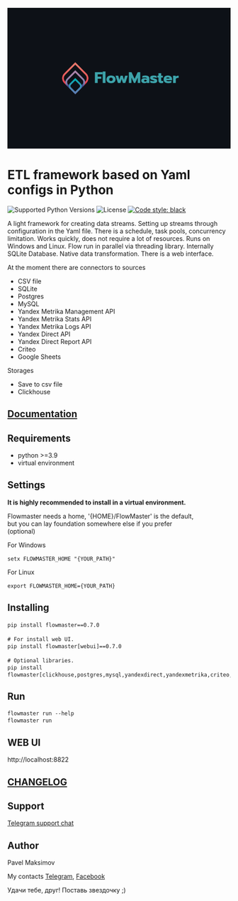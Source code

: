 ![logo](docs/img/logoza.ru.png)

# ETL framework based on Yaml configs in Python

![Supported Python Versions](https://img.shields.io/static/v1?label=python&message=>=3.9&color=blue)
![License](https://img.shields.io/static/v1?label=license&message=GPLv3&color=green)
<a href="https://github.com/psf/black"><img alt="Code style: black" src="https://img.shields.io/badge/code%20style-black-000000.svg"></a>

A light framework for creating data streams. 
Setting up streams through configuration in the Yaml file.
There is a schedule, task pools, concurrency limitation.
Works quickly, does not require a lot of resources. 
Runs on Windows and Linux.
Flow run in parallel via threading library. 
Internally SQLite Database.
Native data transformation.
There is a web interface.

At the moment there are connectors to sources
- CSV file
- SQLite
- Postgres 
- MySQL
- Yandex Metrika Management API
- Yandex Metrika Stats API
- Yandex Metrika Logs API
- Yandex Direct API
- Yandex Direct Report API
- Criteo
- Google Sheets

Storages
- Save to csv file
- Clickhouse


## [Documentation](docs/main.md)

## Requirements
- python >=3.9
- virtual environment


## Settings

**It is highly recommended to install in a virtual environment.**

Flowmaster needs a home, '{HOME}/FlowMaster' is the default,\
but you can lay foundation somewhere else if you prefer\
(optional)

For Windows

    setx FLOWMASTER_HOME "{YOUR_PATH}"

For Linux

    export FLOWMASTER_HOME={YOUR_PATH}

## Installing
    pip install flowmaster==0.7.0

    # For install web UI.
    pip install flowmaster[webui]==0.7.0

    # Optional libraries.
    pip install flowmaster[clickhouse,postgres,mysql,yandexdirect,yandexmetrika,criteo,googlesheets]==0.7.0

## Run
    flowmaster run --help
    flowmaster run

## WEB UI
http://localhost:8822

## [CHANGELOG](CHANGELOG.md)


## Support

[Telegram support chat](https://t.me/joinchat/DhWJYG_yECYyYTEy)


## Author
Pavel Maksimov

My contacts
[Telegram](https://t.me/pavel_maksimow),
[Facebook](https://www.facebook.com/pavel.maksimow)

Удачи тебе, друг! Поставь звездочку ;)

